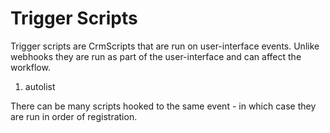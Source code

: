 # Trigger Scripts

Trigger scripts are CrmScripts that are run on user-interface events.
Unlike webhooks they are run as part of the user-interface and can affect
the workflow.

1. autolist

There can be many scripts hooked to the same event - in which case they are run 
in order of registration.
